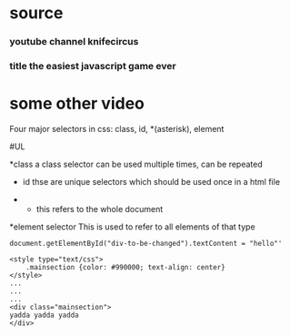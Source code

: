 # source
### youtube channel knifecircus
### title the easiest javascript game ever

# some other video
Four major selectors in css: class, id, *(asterisk), element

#UL

*class a class selector can be used multiple times, can be repeated

* id thse are unique selectors which should be used once in a html file

* * this refers to the whole document

*element selector This is used to refer to all elements of that type

```
document.getElementById("div-to-be-changed").textContent = "hello"'

```


```
<style type="text/css">
    .mainsection {color: #990000; text-align: center}
</style>
...
...
...
<div class="mainsection">
yadda yadda yadda
</div>

```
